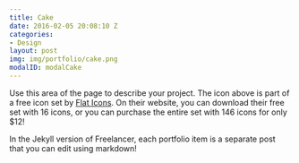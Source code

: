 ```yaml
---
title: Cake
date: 2016-02-05 20:08:10 Z
categories:
- Design
layout: post
img: img/portfolio/cake.png
modalID: modalCake
---
```


Use this area of the page to describe your project. The icon above is part of a free icon set by [Flat Icons][flat-icons-link]. On their website, you can download their free set with 16 icons, or you can purchase the entire set with 146 icons for only $12!

In the Jekyll version of Freelancer, each portfolio item is a separate post that you can edit using markdown!

[flat-icons-link]: https://sellfy.com/p/8Q9P/jV3VZ/